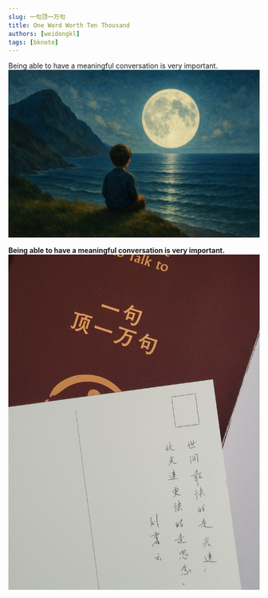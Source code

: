 ```yaml
---
slug: 一句顶一万句
title: One Word Worth Ten Thousand
authors: [weidongkl]
tags: [bknote]
---
```

Being able to have a meaningful conversation is very important.
![wd](../../../blog/img/一句2.png)

<!-- truncate -->
**Being able to have a meaningful conversation is very important.**
![wd](../../../blog/img/一句.jpg) 